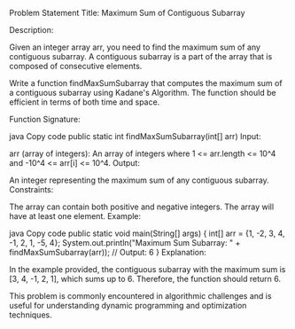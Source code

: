 Problem Statement
Title: Maximum Sum of Contiguous Subarray

Description:

Given an integer array arr, you need to find the maximum sum of any contiguous subarray. A contiguous subarray is a part of the array that is composed of consecutive elements.

Write a function findMaxSumSubarray that computes the maximum sum of a contiguous subarray using Kadane's Algorithm. The function should be efficient in terms of both time and space.

Function Signature:

java
Copy code
public static int findMaxSumSubarray(int[] arr)
Input:

arr (array of integers): An array of integers where 1 <= arr.length <= 10^4 and -10^4 <= arr[i] <= 10^4.
Output:

An integer representing the maximum sum of any contiguous subarray.
Constraints:

The array can contain both positive and negative integers.
The array will have at least one element.
Example:

java
Copy code
public static void main(String[] args) {
    int[] arr = {1, -2, 3, 4, -1, 2, 1, -5, 4};
    System.out.println("Maximum Sum Subarray: " + findMaxSumSubarray(arr)); // Output: 6
}
Explanation:

In the example provided, the contiguous subarray with the maximum sum is [3, 4, -1, 2, 1], which sums up to 6. Therefore, the function should return 6.

This problem is commonly encountered in algorithmic challenges and is useful for understanding dynamic programming and optimization techniques.